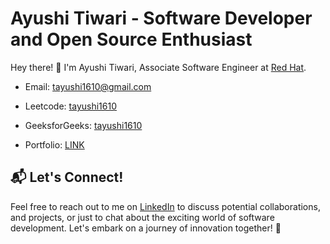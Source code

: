 # Ayushi Tiwari - Software Developer and Open Source Enthusiast

Hey there! 👋 I'm Ayushi Tiwari, Associate Software Engineer at [Red Hat](https://www.redhat.com/en).
- Email: [tayushi1610@gmail.com](mailto:tayushi1610@gmail.com)


- Leetcode: [tayushi1610](https://leetcode.com/tayushi1610)
- GeeksforGeeks: [tayushi1610](https://auth.geeksforgeeks.org/user/tayushi1610/profile)
- Portfolio: [LINK](https://www.crio.do/learn/portfolio/full-stack/?name=Ayushi%20Tiwari)
  
## 📬 Let's Connect!

Feel free to reach out to me on [LinkedIn](https://www.linkedin.com/in/ayushi-tiwari16/) to discuss potential collaborations, and projects, or just to chat about the exciting world of software development. Let's embark on a journey of innovation together! 🚀

